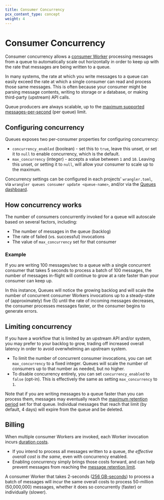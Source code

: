 ```yaml
---
title: Consumer Concurrency
pcx_content_type: concept
weight: 4
---
```


# Consumer Concurrency 

Consumer concurrency allows a [consumer Worker](/queues/learning/how-queues-works/#consumers) processing messages from a queue to automatically scale out horizontally in order to keep up with the rate that messages are being written to a queue.

In many systems, the rate at which you write messages to a queue can easily exceed the rate at which a single consumer can read and process those same messages. This is often because your consumer might be parsing message contents, writing to storage or a database, or making third-party (upstream) API calls.

Queue producers are always scalable, up to the [maximum supported messages-per-second](/queues/platform/limits/) (per queue) limit.

## Configuring concurrency

Queues exposes two per-consumer properties for configuring concurrency:

* `concurrency_enabled` (boolean) - set this to `true`, leave this unset, or set it to `null` to enable concurrency, which is the default.
* `max_concurrency` (integer) - accepts a value between `1` and `10`. Leaving this unset, or setting it to `null`, will allow your consumer to scale up to the maximum.

Concurrency settings can be configured in each projects' `wrangler.toml`, via `wrangler queues consumer update <queue-name>`, and/or via the [Queues dashboard](https://dash.cloudflare.com/?to=/:account/queues).

## How concurrency works 

The number of consumers concurrently invoked for a queue will autoscale based on several factors, including:

* The number of messages in the queue (backlog)
* The rate of failed (vs. successful) invocations
* The value of `max_concurrency` set for that consumer

### Example

If you are writing 100 messages/sec to a queue with a single concurrent consumer that takes 5 seconds to process a batch of 100 messages, the number of messages in-flight will continue to grow at a rate faster than your consumer can keep up.

In this instance, Queues will notice the growing backlog and will scale the number of concurrent consumer Workers invocations up to a steady-state of (approximately) five (5) until the rate of incoming messages decreases, the consumer processes messages faster, or the consumer begins to generate errors.


## Limiting concurrency

If you have a workflow that is limited by an upstream API and/or system, you may prefer to your backlog to grow, trading off increased overall latency in order to avoid overwhelming an upstream system.

* To limit the number of concurrent consumer invocations, you can set `max_concurrency` to a fixed integer. Queues will scale the number of consumers up to that number as needed, but no higher.
* To disable concurrency entirely, you can set `concurrency_enabled` to `false` (opt-in). This is effectively the same as setting `max_concurrency` to `1`.

Note that if you are writing messages to a queue faster than you can process them, messages may eventually reach the [maximum retention period](/queues/platform/limits/) set for that queue. Individual messages that reach that limit (by default, 4 days) will expire from the queue and be deleted.

## Billing

When multiple consumer Workers are invoked, each Worker invocation incurs [duration costs](https://developers.cloudflare.com/workers/platform/pricing/#workers).

* If you intend to process all messages written to a queue, _the effective overall cost is the same_, even with concurrency enabled.
* Enabling concurrency simply brings those costs forward, and can help prevent messages from reaching the [message retention limit](/queues/platform/limits/).

A consumer Worker that takes 2-seconds ([256 GB-seconds](/workers/platform/pricing/#workers-unbound-billing-examples)) to process a batch of messages will incur the same overall costs to process 50-million (50,000,000) messages, whether it does so concurrently (faster) or individually (slower).
